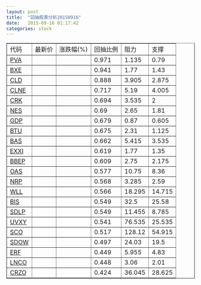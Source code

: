 ```yaml
---
layout: post
title:  "回抽股票分析20150916"
date:   2015-09-16 01:17:42
categories: stock
---
```

<script type="text/javascript">
var stockList = []
stockList.push('gb_pva');
stockList.push('gb_bxe');
stockList.push('gb_cld');
stockList.push('gb_clne');
stockList.push('gb_crk');
stockList.push('gb_nes');
stockList.push('gb_gdp');
stockList.push('gb_btu');
stockList.push('gb_bas');
stockList.push('gb_exxi');
stockList.push('gb_bbep');
stockList.push('gb_oas');
stockList.push('gb_nrp');
stockList.push('gb_wll');
stockList.push('gb_bis');
stockList.push('gb_sdlp');
stockList.push('gb_uvxy');
stockList.push('gb_sco');
stockList.push('gb_sdow');
stockList.push('gb_erf');
stockList.push('gb_lnco');
stockList.push('gb_crzo');
</script>
<table border="1">
 <tr>
 <td>代码</td>
 <td>最新价</td>
 <td>涨跌幅(%)</td>
 <td>回抽比例</td>
 <td>阻力</td>
 <td>支撑</td>
</tr>
  <tr id="pva">
  <td><a href="http://stock.finance.sina.com.cn/usstock/quotes/PVA.html" target="_blank">PVA</a></td><td></td><td></td><td>0.971</td><td>1.135</td><td>0.79</td></tr>
  <tr id="bxe">
  <td><a href="http://stock.finance.sina.com.cn/usstock/quotes/BXE.html" target="_blank">BXE</a></td><td></td><td></td><td>0.941</td><td>1.77</td><td>1.43</td></tr>
  <tr id="cld">
  <td><a href="http://stock.finance.sina.com.cn/usstock/quotes/CLD.html" target="_blank">CLD</a></td><td></td><td></td><td>0.888</td><td>3.905</td><td>2.875</td></tr>
  <tr id="clne">
  <td><a href="http://stock.finance.sina.com.cn/usstock/quotes/CLNE.html" target="_blank">CLNE</a></td><td></td><td></td><td>0.717</td><td>5.19</td><td>4.005</td></tr>
  <tr id="crk">
  <td><a href="http://stock.finance.sina.com.cn/usstock/quotes/CRK.html" target="_blank">CRK</a></td><td></td><td></td><td>0.694</td><td>3.535</td><td>2</td></tr>
  <tr id="nes">
  <td><a href="http://stock.finance.sina.com.cn/usstock/quotes/NES.html" target="_blank">NES</a></td><td></td><td></td><td>0.69</td><td>2.65</td><td>1.81</td></tr>
  <tr id="gdp">
  <td><a href="http://stock.finance.sina.com.cn/usstock/quotes/GDP.html" target="_blank">GDP</a></td><td></td><td></td><td>0.679</td><td>0.87</td><td>0.605</td></tr>
  <tr id="btu">
  <td><a href="http://stock.finance.sina.com.cn/usstock/quotes/BTU.html" target="_blank">BTU</a></td><td></td><td></td><td>0.675</td><td>2.31</td><td>1.125</td></tr>
  <tr id="bas">
  <td><a href="http://stock.finance.sina.com.cn/usstock/quotes/BAS.html" target="_blank">BAS</a></td><td></td><td></td><td>0.662</td><td>5.415</td><td>3.535</td></tr>
  <tr id="exxi">
  <td><a href="http://stock.finance.sina.com.cn/usstock/quotes/EXXI.html" target="_blank">EXXI</a></td><td></td><td></td><td>0.619</td><td>1.77</td><td>1.35</td></tr>
  <tr id="bbep">
  <td><a href="http://stock.finance.sina.com.cn/usstock/quotes/BBEP.html" target="_blank">BBEP</a></td><td></td><td></td><td>0.609</td><td>2.75</td><td>2.175</td></tr>
  <tr id="oas">
  <td><a href="http://stock.finance.sina.com.cn/usstock/quotes/OAS.html" target="_blank">OAS</a></td><td></td><td></td><td>0.577</td><td>10.75</td><td>8.36</td></tr>
  <tr id="nrp">
  <td><a href="http://stock.finance.sina.com.cn/usstock/quotes/NRP.html" target="_blank">NRP</a></td><td></td><td></td><td>0.568</td><td>3.285</td><td>2.59</td></tr>
  <tr id="wll">
  <td><a href="http://stock.finance.sina.com.cn/usstock/quotes/WLL.html" target="_blank">WLL</a></td><td></td><td></td><td>0.566</td><td>18.295</td><td>14.715</td></tr>
  <tr id="bis">
  <td><a href="http://stock.finance.sina.com.cn/usstock/quotes/BIS.html" target="_blank">BIS</a></td><td></td><td></td><td>0.549</td><td>32.5</td><td>25.58</td></tr>
  <tr id="sdlp">
  <td><a href="http://stock.finance.sina.com.cn/usstock/quotes/SDLP.html" target="_blank">SDLP</a></td><td></td><td></td><td>0.549</td><td>11.455</td><td>8.785</td></tr>
  <tr id="uvxy">
  <td><a href="http://stock.finance.sina.com.cn/usstock/quotes/UVXY.html" target="_blank">UVXY</a></td><td></td><td></td><td>0.541</td><td>76.535</td><td>25.535</td></tr>
  <tr id="sco">
  <td><a href="http://stock.finance.sina.com.cn/usstock/quotes/SCO.html" target="_blank">SCO</a></td><td></td><td></td><td>0.517</td><td>128.12</td><td>54.915</td></tr>
  <tr id="sdow">
  <td><a href="http://stock.finance.sina.com.cn/usstock/quotes/SDOW.html" target="_blank">SDOW</a></td><td></td><td></td><td>0.497</td><td>24.03</td><td>19.5</td></tr>
  <tr id="erf">
  <td><a href="http://stock.finance.sina.com.cn/usstock/quotes/ERF.html" target="_blank">ERF</a></td><td></td><td></td><td>0.449</td><td>5.955</td><td>4.83</td></tr>
  <tr id="lnco">
  <td><a href="http://stock.finance.sina.com.cn/usstock/quotes/LNCO.html" target="_blank">LNCO</a></td><td></td><td></td><td>0.448</td><td>3.06</td><td>2.01</td></tr>
  <tr id="crzo">
  <td><a href="http://stock.finance.sina.com.cn/usstock/quotes/CRZO.html" target="_blank">CRZO</a></td><td></td><td></td><td>0.424</td><td>36.045</td><td>28.625</td></tr>
</table>
